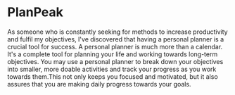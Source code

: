 # PlanPeak 

As someone who is constantly seeking for methods to increase productivity and fulfil my objectives, I've discovered that having a personal planner is a crucial tool for success. A personal planner is much more than a calendar. It's a complete tool for planning your life and working towards long-term objectives. You may use a personal planner to break down your objectives into smaller, more doable activities and track your progress as you work towards them.This not only keeps you focused and motivated, but it also assures that you are making daily progress towards your goals.
